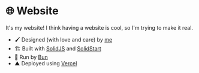 # 🌐 Website

It's my website! I think having a website is cool, so I'm trying to make it real.

- 🖌️ Designed (with love and care) by [me](https://github.com/O4bit)
- 🏗️ Built with [SolidJS](https://www.solidjs.com/) and [SolidStart](https://start.solidjs.com)
- 🍞 Run by [Bun](https://bun.sh)
- ▲ Deployed using [Vercel](https://vercel.com)
